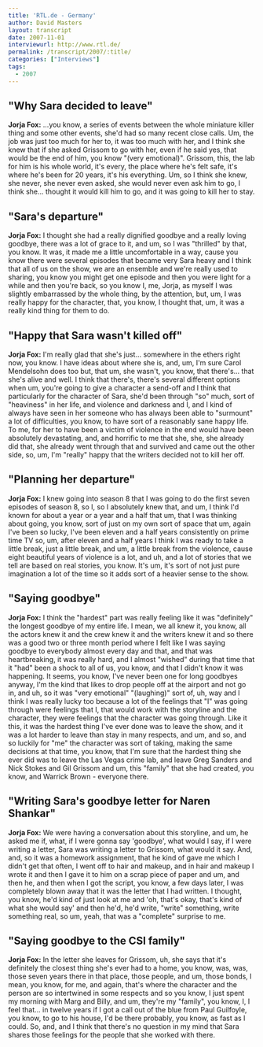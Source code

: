 ```yaml
---
title: 'RTL.de - Germany'
author: David Masters
layout: transcript
date: 2007-11-01
interviewurl: http://www.rtl.de/
permalink: /transcript/2007/:title/
categories: ["Interviews"]
tags:
  - 2007
---
```

 
## "Why Sara decided to leave"

**Jorja Fox:** ...you know, a series of events between the whole miniature killer thing and some other events, she'd had so many recent close calls. Um, the job was just too much for her to, it was too much with her, and I think she knew that if she asked Grissom to go with her, even if he said yes, that would be the end of him, you know "(very emotional)". Grissom, this, the lab for him is his whole world, it's every, the place where he's felt safe, it's where he's been for 20 years, it's his everything. Um, so I think she knew, she never, she never even asked, she would never even ask him to go, I think she... thought it would kill him to go, and it was going to kill her to stay.

## "Sara's departure"

**Jorja Fox:** I thought she had a really dignified goodbye and a really loving goodbye, there was a lot of grace to it, and um, so I was "thrilled" by that, you know. It was, it made me a little uncomfortable in a way, cause you know there were several episodes that became very Sara heavy and I think that all of us on the show, we are an ensemble and we're really used to sharing, you know you might get one episode and then you were light for a while and then you're back, so you know I, me, Jorja, as myself I was slightly embarrassed by the whole thing, by the attention, but, um, I was really happy for the character, that, you know, I thought that, um, it was a really kind thing for them to do.

## "Happy that Sara wasn't killed off"

**Jorja Fox:** I'm really glad that she's just... somewhere in the ethers right now, you know. I have ideas about where she is, and, um, I'm sure Carol Mendelsohn does too but, that um, she wasn't, you know, that there's... that she's alive and well. I think that there's, there's several different options when um, you're going to give a character a send-off and I think that particularly for the character of Sara, she'd been through "so" much, sort of "heaviness" in her life, and violence and darkness and I, and I kind of always have seen in her someone who has always been able to "surmount" a lot of difficulties, you know, to have sort of a reasonably sane happy life. To me, for her to have been a victim of violence in the end would have been absolutely devastating, and, and horrific to me that she, she, she already did that, she already went through that and survived and came out the other side, so, um, I'm "really" happy that the writers decided not to kill her off.

## "Planning her departure"

**Jorja Fox:** I knew going into season 8 that I was going to do the first seven episodes of season 8, so I, so I absolutely knew that, and um, I think I'd known for about a year or a year and a half that um, that I was thinking about going, you know, sort of just on my own sort of space that um, again I've been so lucky, I've been eleven and a half years consistently on prime time TV so, um, after eleven and a half years I think I was ready to take a little break, just a little break, and um, a little break from the violence, cause eight beautiful years of violence is a lot, and uh, and a lot of stories that we tell are based on real stories, you know. It's um, it's sort of not just pure imagination a lot of the time so it adds sort of a heavier sense to the show.

## "Saying goodbye"

**Jorja Fox:** I think the "hardest" part was really feeling like it was "definitely" the longest goodbye of my entire life. I mean, we all knew it, you know, all the actors knew it and the crew knew it and the writers knew it and so there was a good two or three month period where I felt like I was saying goodbye to everybody almost every day and that, and that was heartbreaking, it was really hard, and I almost "wished" during that time that it "had" been a shock to all of us, you know, and that I didn't know it was happening. It seems, you know, I've never been one for long goodbyes anyway, I'm the kind that likes to drop people off at the airport and not go in, and uh, so it was "very emotional" "(laughing)" sort of, uh, way and I think I was really lucky too because a lot of the feelings that "I" was going through were feelings that I, that would work with the storyline and the character, they were feelings that the character was going through. Like it this, it was the hardest thing I've ever done was to leave the show, and it was a lot harder to leave than stay in many respects, and um, and so, and so luckily for "me" the character was sort of taking, making the same decisions at that time, you know, that I'm sure that the hardest thing she ever did was to leave the Las Vegas crime lab, and leave Greg Sanders and Nick Stokes and Gil Grissom and um, this "family" that she had created, you know, and Warrick Brown - everyone there.

## "Writing Sara's goodbye letter for Naren Shankar"

**Jorja Fox:** We were having a conversation about this storyline, and um, he asked me if, what, if I were gonna say 'goodbye', what would I say, if I were writing a letter, Sara was writing a letter to Grissom, what would it say. And, and, so it was a homework assignment, that he kind of gave me which I didn't get that often, I went off to hair and makeup, and in hair and makeup I wrote it and then I gave it to him on a scrap piece of paper and um, and then he, and then when I got the script, you know, a few days later, I was completely blown away that it was the letter that I had written. I thought, you know, he'd kind of just look at me and 'oh, that's okay, that's kind of what she would say' and then he'd, he'd write, "write" something, write something real, so um, yeah, that was a "complete" surprise to me.

## "Saying goodbye to the CSI family"

**Jorja Fox:** In the letter she leaves for Grissom, uh, she says that it's definitely the closest thing she's ever had to a home, you know, was, was, those seven years there in that place, those people, and um, those bonds, I mean, you know, for me, and again, that's where the character and the person are so intertwined in some respects and so you know, I just spent my morning with Marg and Billy, and um, they're my "family", you know, I, I feel that... in twelve years if I got a call out of the blue from Paul Guilfoyle, you know, to go to his house, I'd be there probably, you know, as fast as I could. So, and, and I think that there's no question in my mind that Sara shares those feelings for the people that she worked with there.  